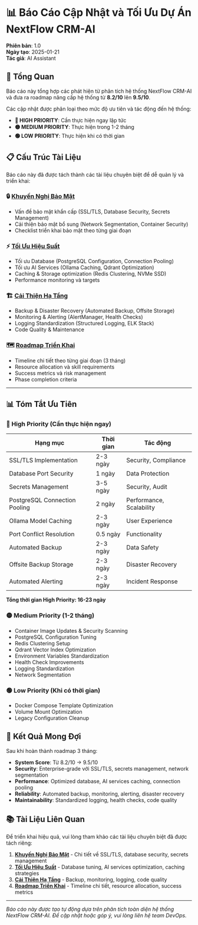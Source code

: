 # 📊 Báo Cáo Cập Nhật và Tối Ưu Dự Án NextFlow CRM-AI

**Phiên bản**: 1.0  
**Ngày tạo**: 2025-01-21  
**Tác giả**: AI Assistant  

## 🎯 Tổng Quan

Báo cáo này tổng hợp các phát hiện từ phân tích hệ thống NextFlow CRM-AI và đưa ra roadmap nâng cấp hệ thống từ **8.2/10** lên **9.5/10**. 

Các cập nhật được phân loại theo mức độ ưu tiên và tác động đến hệ thống:
- **🔴 HIGH PRIORITY**: Cần thực hiện ngay lập tức
- **🟡 MEDIUM PRIORITY**: Thực hiện trong 1-2 tháng
- **🟢 LOW PRIORITY**: Thực hiện khi có thời gian

## 📋 Cấu Trúc Tài Liệu

Báo cáo này đã được tách thành các tài liệu chuyên biệt để dễ quản lý và triển khai:

### 🔒 [Khuyến Nghị Bảo Mật](./security-recommendations.md)
- Vấn đề bảo mật khẩn cấp (SSL/TLS, Database Security, Secrets Management)
- Cải thiện bảo mật bổ sung (Network Segmentation, Container Security)
- Checklist triển khai bảo mật theo từng giai đoạn

### ⚡ [Tối Ưu Hiệu Suất](./performance-optimization.md)
- Tối ưu Database (PostgreSQL Configuration, Connection Pooling)
- Tối ưu AI Services (Ollama Caching, Qdrant Optimization)
- Caching & Storage optimization (Redis Clustering, NVMe SSD)
- Performance monitoring và targets

### 🏗️ [Cải Thiện Hạ Tầng](./infrastructure-improvements.md)
- Backup & Disaster Recovery (Automated Backup, Offsite Storage)
- Monitoring & Alerting (AlertManager, Health Checks)
- Logging Standardization (Structured Logging, ELK Stack)
- Code Quality & Maintenance

### 🗺️ [Roadmap Triển Khai](./implementation-roadmap.md)
- Timeline chi tiết theo từng giai đoạn (3 tháng)
- Resource allocation và skill requirements
- Success metrics và risk management
- Phase completion criteria

---

## 📊 Tóm Tắt Ưu Tiên

### 🔴 High Priority (Cần thực hiện ngay)

| Hạng mục | Thời gian | Tác động |
|----------|-----------|----------|
| SSL/TLS Implementation | 2-3 ngày | Security, Compliance |
| Database Port Security | 1 ngày | Data Protection |
| Secrets Management | 3-5 ngày | Security, Audit |
| PostgreSQL Connection Pooling | 2 ngày | Performance, Scalability |
| Ollama Model Caching | 2-3 ngày | User Experience |
| Port Conflict Resolution | 0.5 ngày | Functionality |
| Automated Backup | 2-3 ngày | Data Safety |
| Offsite Backup Storage | 2-3 ngày | Disaster Recovery |
| Automated Alerting | 2-3 ngày | Incident Response |

**Tổng thời gian High Priority: 16-23 ngày**

### 🟡 Medium Priority (1-2 tháng)

- Container Image Updates & Security Scanning
- PostgreSQL Configuration Tuning
- Redis Clustering Setup
- Qdrant Vector Index Optimization
- Environment Variables Standardization
- Health Check Improvements
- Logging Standardization
- Network Segmentation

### 🟢 Low Priority (Khi có thời gian)

- Docker Compose Template Optimization
- Volume Mount Optimization
- Legacy Configuration Cleanup

## 🎯 Kết Quả Mong Đợi

Sau khi hoàn thành roadmap 3 tháng:

- **System Score**: Từ 8.2/10 → 9.5/10
- **Security**: Enterprise-grade với SSL/TLS, secrets management, network segmentation
- **Performance**: Optimized database, AI services caching, connection pooling
- **Reliability**: Automated backup, monitoring, alerting, disaster recovery
- **Maintainability**: Standardized logging, health checks, code quality

## 📚 Tài Liệu Liên Quan

Để triển khai hiệu quả, vui lòng tham khảo các tài liệu chuyên biệt đã được tách riêng:

1. **[Khuyến Nghị Bảo Mật](./security-recommendations.md)** - Chi tiết về SSL/TLS, database security, secrets management
2. **[Tối Ưu Hiệu Suất](./performance-optimization.md)** - Database tuning, AI services optimization, caching strategies
3. **[Cải Thiện Hạ Tầng](./infrastructure-improvements.md)** - Backup, monitoring, logging, code quality
4. **[Roadmap Triển Khai](./implementation-roadmap.md)** - Timeline chi tiết, resource allocation, success metrics

---

*Báo cáo này được tạo tự động dựa trên phân tích toàn diện hệ thống NextFlow CRM-AI. Để cập nhật hoặc góp ý, vui lòng liên hệ team DevOps.*
